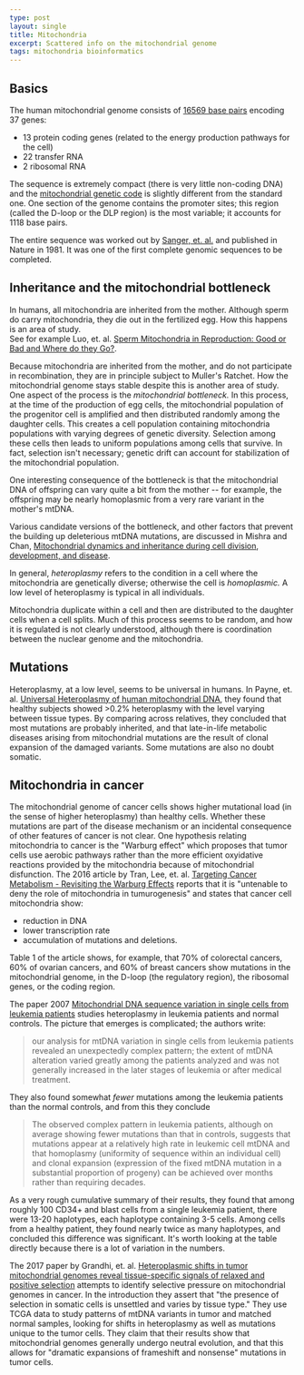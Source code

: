 ```yaml
---
type: post
layout: single
title: Mitochondria
excerpt: Scattered info on the mitochondrial genome
tags: mitochondria bioinformatics
---
```


## Basics

The human mitochondrial genome consists of [16569 base pairs](https://www.ncbi.nlm.nih.gov/nuccore/NC_012920.1) encoding 37 genes:

- 13 protein coding genes (related to the energy production pathways for the cell)
- 22 transfer RNA
- 2 ribosomal RNA

The sequence is extremely compact (there is very little non-coding
DNA) and the [mitochondrial genetic code](https://www.ncbi.nlm.nih.gov/Taxonomy/Utils/wprintgc.cgi) is
slightly different from the standard one. One section of the genome
contains the promoter sites; this region (called the D-loop or the DLP
region) is the most variable; it accounts for 1118 base pairs.



The entire sequence was worked out by [Sanger, et. al.](https://www.ncbi.nlm.nih.gov/pubmed/7219534) and published
in Nature in 1981.  It was one of the first complete genomic sequences to be completed.

## Inheritance and the mitochondrial bottleneck

In humans, all mitochondria are inherited from the mother.  Although sperm do carry mitochondria, they
die out in the fertilized egg.  How this happens is an area of study.  
See for example Luo, et. al.  [Sperm Mitochondria in Reproduction: Good or Bad and Where do they Go?](https://www.sciencedirect.com/science/article/pii/S1673852713001641?via%3Dihub).

Because mitochondria are inherited from the mother, and do not
participate in recombination, they are in principle subject to
Muller's Ratchet.  How the mitochondrial genome stays stable despite
this is another area of study.  One aspect of the process is the
*mitochondrial bottleneck.* In this process, at the time of the
production of egg cells, the mitochondrial population of the
progenitor cell is amplified and then distributed randomly among the
daughter cells. This creates a cell population containing mitochondria
populations with varying degrees of genetic diversity.  Selection
among these cells then leads to uniform populations among cells that
survive.  In fact, selection isn't necessary; genetic drift can
account for stabilization of the mitochondrial population.

One interesting consequence of the bottleneck is that the mitochondrial DNA of offspring can vary quite a bit from the mother -- for example, the offspring may be nearly homoplasmic from a very rare variant in the mother's mtDNA.

Various candidate versions of the bottleneck, and other factors that prevent the building up deleterious 
mtDNA mutations, are discussed in Mishra and Chan, 
[Mitochondrial dynamics and inheritance during cell division, development, and disease](https://www.ncbi.nlm.nih.gov/pubmed/25237825).

In general, *heteroplasmy* refers to the condition in a cell where the mitochondria are genetically diverse; otherwise the cell is *homoplasmic.*
A low level of heteroplasmy is typical in all individuals.

Mitochondria duplicate within a cell and then are distributed to the daughter cells when a cell splits.  Much of this process seems to be random,
and how it is regulated is not clearly understood, although there is coordination between the nuclear genome and the mitochondria. 

## Mutations

Heteroplasmy, at a low level, seems to be universal in humans.  In Payne, et. al. [Universal Heteroplasmy of human mitochondrial DNA](https://www.ncbi.nlm.nih.gov/pubmed/23077218),
they found that healthy subjects showed >0.2% heteroplasmy with the level varying between tissue types.  By comparing across relatives, they concluded that
most mutations are probably inherited, and that late-in-life metabolic diseases arising from mitochondrial mutations are the result of clonal expansion of the damaged
variants.  Some mutations are also no doubt somatic.

## Mitochondria in cancer

The mitochondrial genome of cancer cells shows higher mutational load (in the sense of higher
heteroplasmy) than healthy cells.  Whether these mutations are part of the disease mechanism or an
incidental consequence of other features of cancer is not clear.  One hypothesis relating
mitochondria to cancer is the "Warburg effect" which proposes that tumor cells use aerobic pathways
rather than the more efficient oxyidative reactions provided by the mitochondria because of
mitochondrial disfunction.  The 2016 article by Tran, Lee, et. al. 
[Targeting Cancer Metabolism - Revisiting the Warburg Effects](https://www.ncbi.nlm.nih.gov/pmc/articles/PMC4946416/)
reports that it is "untenable to deny the role of mitochondria in tumurogenesis" and states that cancer cell mitochondria
show:

- reduction in DNA
- lower transcription rate
- accumulation of mutations and deletions. 

Table 1 of the article shows, for example, that 70% of colorectal cancers, 60% of ovarian cancers, and 60% of breast cancers
show mutations in the mitochondrial genome,  in the D-loop (the regulatory region), the ribosomal genes, or the coding region.

The paper 2007 [Mitochondrial DNA sequence variation in single cells from leukemia patients](http://www.bloodjournal.org/cgi/doi/10.1182/blood-2006-01-011007)
studies heteroplasmy in leukemia patients and normal controls.  The picture that emerges is complicated; the authors write:

> our analysis for mtDNA variation in single cells from leukemia patients revealed an unexpectedly complex pattern; 
> the extent of mtDNA alteration varied greatly among  the patients analyzed and was not generally increased in 
> the later stages of leukemia or after medical treatment.

They also found somewhat *fewer* mutations among the leukemia patients than the normal controls, and from this they conclude

> The observed complex pattern in leukemia patients, although on average showing fewer mutations
> than that in controls, suggests that mutations appear at a relatively high rate in leukemic cell
> mtDNA and that homoplasmy (uniformity of sequence within an individual cell) and clonal expansion
> (expression of the fixed mtDNA mutation in a substantial proportion of progeny) can be achieved
> over months rather than requiring decades.

As a very rough cumulative summary of their results, they found that among roughly 100 CD34+ and blast cells from a single leukemia patient,
there were 13-20 haplotypes, each haplotype containing 3-5 cells. Among cells from a healthy patient, they found nearly twice as many
haplotypes, and concluded this difference was significant.  It's worth looking at the table directly because there is a lot of variation in the
numbers.

The 2017 paper by Grandhi, et. al. 
[Heteroplasmic shifts in tumor mitochondrial genomes reveal tissue-specific signals of relaxed and positive selection](https://www.ncbi.nlm.nih.gov/pmc/articles/PMC5886292/)  attempts to identify selective pressure on mitochondrial genomes in cancer.  In the introduction they assert that 
"the presence of selection in somatic cells is unsettled and varies by tissue type."  They use TCGA data to study patterns of mtDNA variants
in tumor and matched normal samples, looking for shifts in heteroplasmy as well as mutations unique to the tumor cells.  They claim that their results show that 
mitochondrial genomes generally undergo neutral evolution, and that this allows for "dramatic expansions of frameshift and nonsense" mutations in tumor cells.






